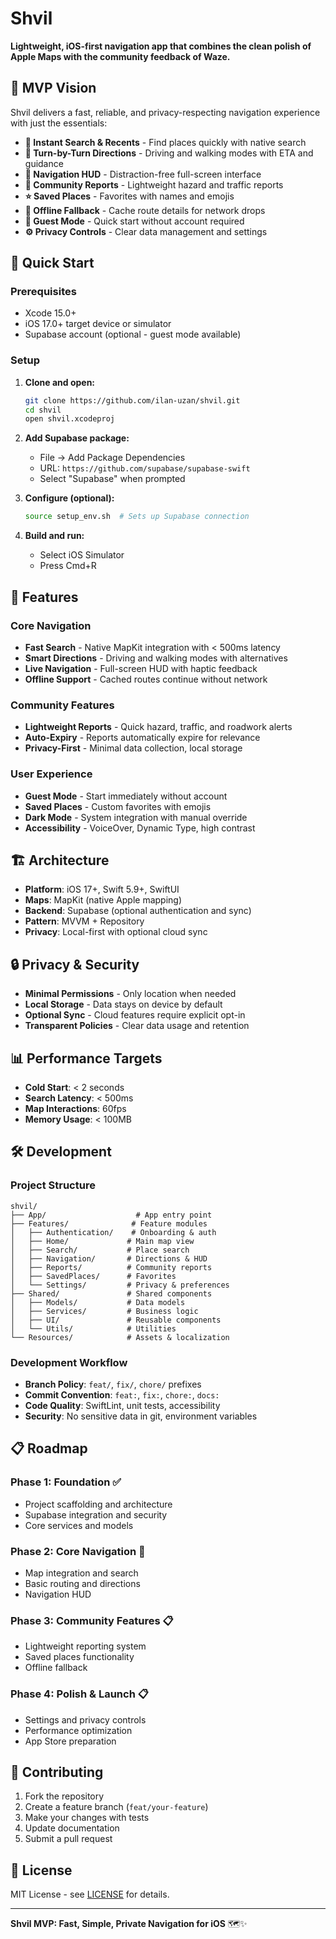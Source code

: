 # Shvil

**Lightweight, iOS-first navigation app that combines the clean polish of Apple Maps with the community feedback of Waze.**

## 🎯 MVP Vision

Shvil delivers a fast, reliable, and privacy-respecting navigation experience with just the essentials:

- **🚀 Instant Search & Recents** - Find places quickly with native search
- **🧭 Turn-by-Turn Directions** - Driving and walking modes with ETA and guidance
- **📱 Navigation HUD** - Distraction-free full-screen interface
- **📢 Community Reports** - Lightweight hazard and traffic reports
- **⭐ Saved Places** - Favorites with names and emojis
- **📶 Offline Fallback** - Cache route details for network drops
- **👤 Guest Mode** - Quick start without account required
- **⚙️ Privacy Controls** - Clear data management and settings

## 🚀 Quick Start

### Prerequisites
- Xcode 15.0+
- iOS 17.0+ target device or simulator
- Supabase account (optional - guest mode available)

### Setup
1. **Clone and open:**
   ```bash
   git clone https://github.com/ilan-uzan/shvil.git
   cd shvil
   open shvil.xcodeproj
   ```

2. **Add Supabase package:**
   - File → Add Package Dependencies
   - URL: `https://github.com/supabase/supabase-swift`
   - Select "Supabase" when prompted

3. **Configure (optional):**
   ```bash
   source setup_env.sh  # Sets up Supabase connection
   ```

4. **Build and run:**
   - Select iOS Simulator
   - Press Cmd+R

## 📱 Features

### Core Navigation
- **Fast Search** - Native MapKit integration with < 500ms latency
- **Smart Directions** - Driving and walking modes with alternatives
- **Live Navigation** - Full-screen HUD with haptic feedback
- **Offline Support** - Cached routes continue without network

### Community Features
- **Lightweight Reports** - Quick hazard, traffic, and roadwork alerts
- **Auto-Expiry** - Reports automatically expire for relevance
- **Privacy-First** - Minimal data collection, local storage

### User Experience
- **Guest Mode** - Start immediately without account
- **Saved Places** - Custom favorites with emojis
- **Dark Mode** - System integration with manual override
- **Accessibility** - VoiceOver, Dynamic Type, high contrast

## 🏗️ Architecture

- **Platform**: iOS 17+, Swift 5.9+, SwiftUI
- **Maps**: MapKit (native Apple mapping)
- **Backend**: Supabase (optional authentication and sync)
- **Pattern**: MVVM + Repository
- **Privacy**: Local-first with optional cloud sync

## 🔒 Privacy & Security

- **Minimal Permissions** - Only location when needed
- **Local Storage** - Data stays on device by default
- **Optional Sync** - Cloud features require explicit opt-in
- **Transparent Policies** - Clear data usage and retention

## 📊 Performance Targets

- **Cold Start**: < 2 seconds
- **Search Latency**: < 500ms
- **Map Interactions**: 60fps
- **Memory Usage**: < 100MB

## 🛠️ Development

### Project Structure
```
shvil/
├── App/                    # App entry point
├── Features/              # Feature modules
│   ├── Authentication/    # Onboarding & auth
│   ├── Home/             # Main map view
│   ├── Search/           # Place search
│   ├── Navigation/       # Directions & HUD
│   ├── Reports/          # Community reports
│   ├── SavedPlaces/      # Favorites
│   └── Settings/         # Privacy & preferences
├── Shared/               # Shared components
│   ├── Models/           # Data models
│   ├── Services/         # Business logic
│   ├── UI/               # Reusable components
│   └── Utils/            # Utilities
└── Resources/            # Assets & localization
```

### Development Workflow
- **Branch Policy**: `feat/`, `fix/`, `chore/` prefixes
- **Commit Convention**: `feat:`, `fix:`, `chore:`, `docs:`
- **Code Quality**: SwiftLint, unit tests, accessibility
- **Security**: No sensitive data in git, environment variables

## 📋 Roadmap

### Phase 1: Foundation ✅
- Project scaffolding and architecture
- Supabase integration and security
- Core services and models

### Phase 2: Core Navigation 🚧
- Map integration and search
- Basic routing and directions
- Navigation HUD

### Phase 3: Community Features 📋
- Lightweight reporting system
- Saved places functionality
- Offline fallback

### Phase 4: Polish & Launch 📋
- Settings and privacy controls
- Performance optimization
- App Store preparation

## 🤝 Contributing

1. Fork the repository
2. Create a feature branch (`feat/your-feature`)
3. Make your changes with tests
4. Update documentation
5. Submit a pull request

## 📄 License

MIT License - see [LICENSE](LICENSE) for details.

---

**Shvil MVP: Fast, Simple, Private Navigation for iOS** 🗺️✨
